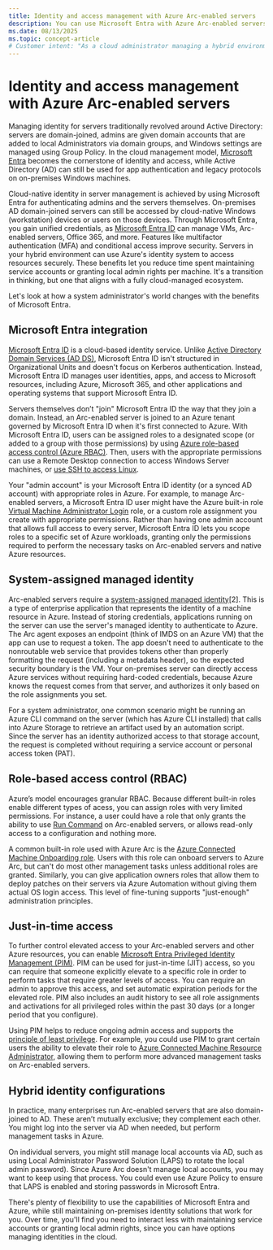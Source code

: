 ```yaml
---
title: Identity and access management with Azure Arc-enabled servers
description: You can use Microsoft Entra with Azure Arc-enabled servers to manage identity and access control in your hybrid environment.
ms.date: 08/13/2025
ms.topic: concept-article
# Customer intent: "As a cloud administrator managing a hybrid environment, I want to control access to Azure Arc-enabled servers through Microsoft Entra, so I can use Azure's identity system to control access to resources."
---
```


# Identity and access management with Azure Arc-enabled servers


Managing identity for servers traditionally revolved around Active Directory: servers are domain-joined, admins are given domain accounts that are added to local Administrators via domain groups, and Windows settings are managed using Group Policy. In the cloud management model, [Microsoft Entra](/entra/fundamentals/what-is-entra) becomes the cornerstone of identity and access, while Active Directory (AD) can still be used for app authentication and legacy protocols on on-premises Windows machines.

Cloud-native identity in server management is achieved by using Microsoft Entra for authenticating admins and the servers themselves. On-premises AD domain-joined servers can still be accessed by cloud-native Windows (workstation) devices or users on those devices. Through Microsoft Entra, you gain unified credentials, as [Microsoft Entra ID](/entra/fundamentals/whatis) can manage VMs, Arc-enabled servers,  Office 365, and more. Features like multifactor authentication (MFA) and conditional access improve security. Servers in your hybrid environment can use Azure's identity system to access resources securely. These benefits let you reduce time spent maintaining service accounts or granting local admin rights per machine. It's a transition in thinking, but one that aligns with a fully cloud-managed ecosystem.

Let's look at how a system administrator's world changes with the benefits of Microsoft Entra.

## Microsoft Entra integration

[Microsoft Entra ID](/entra/fundamentals/whatis) is a cloud-based identity service. Unlike [Active Directory Domain Services (AD DS)](/windows-server/identity/ad-ds/get-started/virtual-dc/active-directory-domain-services-overview), Microsoft Entra ID isn't structured in Organizational Units and doesn't focus on Kerberos authentication. Instead, Microsoft Entra ID manages user identities, apps, and access to Microsoft resources, including Azure, Microsoft 365, and other applications and operating systems that support Microsoft Entra ID.

Servers themselves don’t "join" Microsoft Entra ID the way that they join a domain. Instead, an Arc-enabled server is joined to an Azure tenant governed by Microsoft Entra ID when it's first connected to Azure. With Microsoft Entra ID, users can be assigned roles to a designated scope (or added to a group with those permissions) by using [Azure role-based access control (Azure RBAC)](/azure/role-based-access-control/overview). Then, users with the appropriate permissions can use a Remote Desktop connection to access Windows Server machines, or [use SSH to access Linux](../ssh-arc-overview.md).

Your "admin account" is your Microsoft Entra ID identity (or a synced AD account) with appropriate roles in Azure. For example, to manage Arc-enabled servers, a Microsoft Entra ID user might have the Azure built-in role [Virtual Machine Administrator Login](/azure/role-based-access-control/built-in-roles/compute) role, or a custom role assignment you create with appropriate permissions. Rather than having one admin account that allows full access to every server, Microsoft Entra ID lets you scope roles to a specific set of Azure workloads, granting only the permissions required to perform the necessary tasks on Arc-enabled servers and native Azure resources.

## System-assigned managed identity

Arc-enabled servers require a [system-assigned managed identity](../managed-identity-authentication.md)[2]. This is a type of enterprise application that represents the identity of a machine resource in Azure. Instead of storing credentials, applications running on the server can use the server's managed identity to authenticate to Azure. The Arc agent exposes an endpoint (think of IMDS on an Azure VM) that the app can use to request a token. The app doesn't need to authenticate to the nonroutable web service that provides tokens other than properly formatting the request (including a metadata header), so the expected security boundary is the VM. Your on-premises server can directly access Azure services without requiring hard-coded credentials, because Azure knows the request comes from that server, and authorizes it only based on the role assignments you set.

For a system administrator, one common scenario might be running an Azure CLI command on the server (which has Azure CLI installed) that calls into Azure Storage to retrieve an artifact used by an automation script. Since the server has an identity authorized access to that storage account, the request is completed without requiring a service account or personal access token (PAT).

## Role-based access control (RBAC)

Azure’s model encourages granular RBAC. Because different built-in roles enable different types of acess, you can assign roles with very limited permissions. For instance, a user could have a role that only grants the ability to use [Run Command](../run-command.md) on Arc-enabled servers, or allows read-only access to a configuration and nothing more.

A common built-in role used with Azure Arc is the [Azure Connected Machine Onboarding role](/azure/role-based-access-control/built-in-roles/management-and-governance). Users with this role can onboard servers to Azure Arc, but can't do most other management tasks unless additional roles are granted. Similarly, you can give application owners roles that allow them to deploy patches on their servers via Azure Automation without giving them actual OS login access. This level of fine-tuning supports "just-enough" administration principles.

## Just-in-time access

To further control elevated access to your Arc-enabled servers and other Azure resources, you can enable [Microsoft Entra Privileged Identity Management (PIM)](/entra/id-governance/privileged-identity-management/pim-configure). PIM can be used for just-in-time (JIT) access, so you can require that someone explicitly elevate to a specific role in order to perform tasks that require greater levels of access. You can require an admin to approve this access, and set automatic expiration periods for the elevated role. PIM also includes an audit history to see all role assignments and activations for all privileged roles within the past 30 days (or a longer period that you configure).

Using PIM helps to reduce ongoing admin access and supports the [principle of least privilege](/entra/id-governance/scenarios/least-privileged). For example, you could use PIM to grant certain users the ability to elevate their role to [Azure Connected Machine Resource Administrator](/azure/role-based-access-control/built-in-roles/management-and-governance), allowing them to perform more advanced management tasks on Arc-enabled servers.

## Hybrid identity configurations

In practice, many enterprises run Arc-enabled servers that are also domain-joined to AD. These aren’t mutually exclusive; they complement each other. You might log into the server via AD when needed, but perform management tasks in Azure. 

On individual servers, you might still manage local accounts via AD, such as using Local Administrator Password Solution (LAPS) to rotate the local admin password). Since Azure Arc doesn't manage local accounts, you may want to keep using that process. You could even use Azure Policy to ensure that LAPS is enabled and storing passwords in Microsoft Entra.

There's plenty of flexibility to use the capabilities of Microsoft Entra and Azure, while still maintaining on-premises identity solutions that work for you. Over time, you'll find you need to interact less with maintaining service accounts or granting local admin rights, since you can have options managing identities in the cloud.

